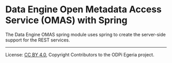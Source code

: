 <!-- SPDX-License-Identifier: Apache-2.0 -->
<!-- Copyright Contributors to the ODPi Egeria project.  -->

# Data Engine Open Metadata Access Service (OMAS) with Spring

The Data Engine OMAS spring module uses spring to create the server-side support for the REST services.

----
License: [CC BY 4.0](https://creativecommons.org/licenses/by/4.0/),
Copyright Contributors to the ODPi Egeria project.